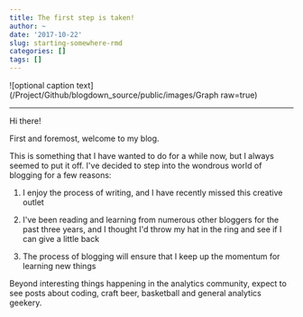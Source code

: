 ```yaml
---
title: The first step is taken! 
author: ~
date: '2017-10-22'
slug: starting-somewhere-rmd
categories: []
tags: []
---
```


![optional caption text](/Project/Github/blogdown_source/public/images/Graph raw=true)

---

Hi there!

First and foremost, welcome to my blog.

This is something that I have wanted to do for a while now, but I always seemed to put it off. 
I've decided to step into the wondrous world of blogging for a few reasons:

1. I enjoy the process of writing, and I have recently missed this creative outlet

2. I've been reading and learning from numerous other bloggers for the past three years, and I thought I'd throw my hat in the ring and see if I can give a little back

3. The process of blogging will ensure that I keep up the momentum for learning new things

Beyond interesting things happening in the analytics community, expect to see posts about coding, craft beer, basketball and general analytics geekery. 


